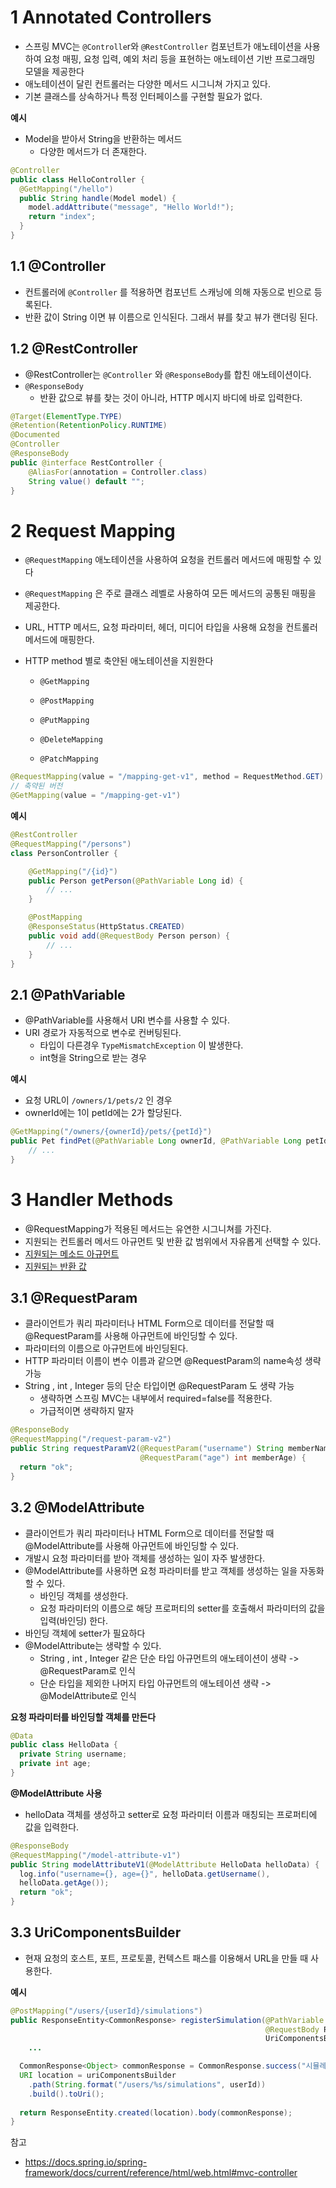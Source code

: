 # 1 Annotated Controllers

* 스프링 MVC는 `@Controlle`r와 `@RestController` 컴포넌트가 애노테이션을 사용하여 요청 매핑, 요청 입력, 예외 처리 등을 표현하는 애노테이션 기반 프로그래밍 모델을 제공한다
* 애노테이션이 달린 컨트롤러는 다양한 메서드 시그니쳐 가지고 있다.
* 기본 클래스를 상속하거나 특정 인터페이스를 구현할 필요가 없다. 

**예시**

* Model을 받아서 String을 반환하는 메서드
  * 다양한 메서드가 더 존재한다.

```java
@Controller
public class HelloController {
  @GetMapping("/hello")
  public String handle(Model model) {
    model.addAttribute("message", "Hello World!");
    return "index";
  }
}
```



## 1.1 @Controller

* 컨트롤러에 `@Controller` 를 적용하면 컴포넌트 스캐닝에 의해 자동으로 빈으로 등록된다.
* 반환 값이 String 이면 뷰 이름으로 인식된다. 그래서 뷰를 찾고 뷰가 랜더링 된다.



## 1.2 @RestController

* @RestController는 `@Controller` 와 `@ResponseBody`를 합친 애노테이션이다.
* `@ResponseBody`
  * 반환 값으로 뷰를 찾는 것이 아니라, HTTP 메시지 바디에 바로 입력한다.

```java
@Target(ElementType.TYPE)
@Retention(RetentionPolicy.RUNTIME)
@Documented
@Controller
@ResponseBody
public @interface RestController {
	@AliasFor(annotation = Controller.class)
	String value() default "";
}
```



# 2 Request Mapping

* `@RequestMapping` 애노테이션을 사용하여 요청을 컨트롤러 메서드에 매핑할 수 있다

* `@RequestMapping` 은 주로 클래스 레벨로 사용하여 모든 메서드의 공통된 매핑을 제공한다.

* URL, HTTP 메서드, 요청 파라미터, 헤더, 미디어 타입을 사용해 요청을 컨트롤러 메서드에 매핑한다.

* HTTP method 별로 축얀된 애노테이션을 지원한다
  * `@GetMapping`

  * `@PostMapping`

  * `@PutMapping`

  * `@DeleteMapping`

  * `@PatchMapping`


```java
@RequestMapping(value = "/mapping-get-v1", method = RequestMethod.GET)
// 축약된 버전
@GetMapping(value = "/mapping-get-v1")
```

**예시**

```java
@RestController
@RequestMapping("/persons")
class PersonController {

    @GetMapping("/{id}")
    public Person getPerson(@PathVariable Long id) {
        // ...
    }

    @PostMapping
    @ResponseStatus(HttpStatus.CREATED)
    public void add(@RequestBody Person person) {
        // ...
    }
}
```



## 2.1 **@PathVariable**

* @PathVariable를 사용해서 URI 변수를 사용할 수 있다.
* URI 경로가 자동적으로 변수로 컨버팅된다.
  * 타입이 다른경우 `TypeMismatchException` 이 발생한다.
  * int형을 String으로 받는 경우



**예시**

* 요청 URL이 `/owners/1/pets/2` 인 경우
* ownerId에는 1이 petId에는 2가 할당된다.

```java
@GetMapping("/owners/{ownerId}/pets/{petId}")
public Pet findPet(@PathVariable Long ownerId, @PathVariable Long petId) {
    // ...
}
```



# 3 Handler Methods

* @RequestMapping가 적용된 메서드는 유연한 시그니쳐를 가진다.
* 지원되는 컨트롤러 메서드 아규먼트 및 반환 값 범위에서 자유롭게 선택할 수 있다.
* [지원되는 메소드 아규먼트](https://docs.spring.io/spring-framework/docs/current/reference/html/web.html#mvc-ann-arguments)
* [지원되는 반환 값](https://docs.spring.io/spring-framework/docs/current/reference/html/web.html#mvc-ann-return-types)



## 3.1 @RequestParam

* 클라이언트가 쿼리 파라미터나 HTML Form으로 데이터를 전달할 때 @RequestParam를 사용해 아규먼트에 바인딩할 수 있다.
* 파라미터의 이름으로 아규먼트에 바인딩된다.
* HTTP 파라미터 이름이 변수 이름과 같으면 @RequestParam의 name속성 생략 가능
* String , int , Integer 등의 단순 타입이면 @RequestParam 도 생략 가능
  * 생략하면 스프링 MVC는 내부에서 required=false를 적용한다.
  * 가급적이면 생략하지 말자

```java
@ResponseBody
@RequestMapping("/request-param-v2")
public String requestParamV2(@RequestParam("username") String memberName, 
                             @RequestParam("age") int memberAge) {
  return "ok";
}
```



## 3.2 @ModelAttribute

* 클라이언트가 쿼리 파라미터나 HTML Form으로 데이터를 전달할 때 @ModelAttribute를 사용해 아규먼트에 바인딩할 수 있다.
* 개발시 요청 파라미터를 받아 객체를 생성하는 일이 자주 발생한다.
* @ModelAttribute를 사용하면 요청 파라미터를 받고 객체를 생성하는 일을 자동화할 수 있다.
  * 바인딩 객체를 생성한다.
  * 요청 파라미터의 이름으로 해당 프로퍼티의 setter를 호출해서 파라미터의 값을 입력(바인딩) 한다.
* 바인딩 객체에 setter가 필요하다
* @ModelAttribute는 생략할 수 있다.
  * String , int , Integer 같은 단순 타입 아규먼트의 애노테이션이 생략 -> @RequestParam로 인식
  * 단순 타입을 제외한 나머지 타입 아규먼트의 애노테이션 생략 -> @ModelAttribute로 인식

**요청 파라미터를 바인딩할 객체를 만든다**

```java
@Data
public class HelloData {
  private String username;
  private int age;
}
```

**@ModelAttribute 사용**

* helloData 객체를 생성하고 setter로 요청 파라미터 이름과 매칭되는 프로퍼티에 값을 입력한다.

```java
@ResponseBody
@RequestMapping("/model-attribute-v1")
public String modelAttributeV1(@ModelAttribute HelloData helloData) {
  log.info("username={}, age={}", helloData.getUsername(),
  helloData.getAge());
  return "ok";
}
```



## 3.3 UriComponentsBuilder

* 현재 요청의 호스트, 포트, 프로토콜, 컨텍스트 패스를 이용해서 URL을 만들 때 사용한다.

**예시**

```java
@PostMapping("/users/{userId}/simulations")
public ResponseEntity<CommonResponse> registerSimulation(@PathVariable String userId,
                                                         @RequestBody RegisterSimulationRequest request,
                                                         UriComponentsBuilder uriComponentsBuilder){
	...

  CommonResponse<Object> commonResponse = CommonResponse.success("시뮬레이션 생성 요청 확인", null);
  URI location = uriComponentsBuilder
    .path(String.format("/users/%s/simulations", userId))
    .build().toUri();
  
  return ResponseEntity.created(location).body(commonResponse);
}
```



참고

* https://docs.spring.io/spring-framework/docs/current/reference/html/web.html#mvc-controller
